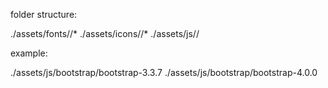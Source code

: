


folder structure:

 ./assets/fonts/<library-name>/*
 ./assets/icons/<library-name>/*
 ./assets/js/<github-namespace>/<github-project-name>


 example:

 ./assets/js/bootstrap/bootstrap-3.3.7
 ./assets/js/bootstrap/bootstrap-4.0.0

